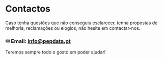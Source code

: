 # Contactos

Caso tenha questões que não conseguiu esclarecer, tenha propostas de melhoria, reclamações ou elogios, não hesite em contactar-nos. 

### ✉ Email: [info@pepdata.pt](mailto:info@pepdata.pt) 

Teremos sempre todo o gosto em poder ajudar!

